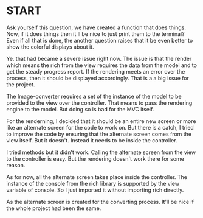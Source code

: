 

# START

Ask yourself this question, we have created a function that does things. Now, if it does things then it'll be nice to just print them to the terminal? Even if all that is done, the another question raises that it be even better to show the colorful displays about it.

Ye. that had became a severe issue right now. The issue is that the render which means the rich from the view requires the data from the model and to get the steady progress report. If the rendering meets an error over the process, then it should be displayed accordingly. That is a a big issue for the project.

The Image-converter requires a set of the instance of the model to be provided to the view over the controller. That means to pass the rendering engine to the model. But doing so is bad for the MVC itself.

For the renderning, I decided that it should be an entire new screen or more like an alternate screen for the code to work on. But there is a catch, I tried to improve the code by ensuring that the alternate screen comes from the view itself. But it doesn't. Instead it needs to be inside the controller.

I tried methods but it didn't work. Calling the alternate screen from the view to the controller is easy. But the rendering doesn't work there for some reason.

As for now, all the alternate screen takes place inside the controller. The instance of the console from the rich library is supported by the view variable of console. So I just imported it without importing rich directly.

As the alternate screen is created for the converting process. It'll be nice if the whole project had been the same.